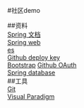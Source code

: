 #社区demo  

##资料  
[Spring 文档](http://spring.io/guides)  
[Spring web](http://spring.io/guides/gs/serving-web-content/)  
[es](http://elasticsearch.cn/explore)  
[Github deploy key](http://developer.github.com/v3/guides/managing-deploy-keys/#deploy-keys)  
[Bootstrap](http://v3.bootcss.com/getting-started/)
[Github OAuth](http://developer.github.com/apps/building-oauth-apps/creating-an-oauth-app/)  
[Spring database](https://docs.spring.io/spring-boot/docs/2.0.0.RC1/reference/htmlsingle/#boot-features-embedded-database-support)  
##工具  
[Git](http://git-scm.com/download)  
[Visual Paradigm](http://www.visual-paradigm.com)  

